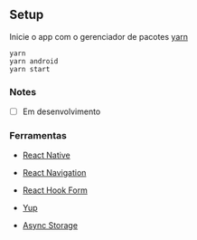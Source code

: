 ## Setup

Inicie o app com o gerenciador de pacotes [yarn](https://classic.yarnpkg.com/lang/en/)
```
yarn
yarn android
yarn start
```

### Notes
- [ ] Em desenvolvimento

### Ferramentas  
- [React Native](https://reactnative.dev/)</p>
- [React Navigation](https://reactnavigation.org/)</p>
- [React Hook Form](https://react-hook-form.com/)</p>
- [Yup](https://github.com/jquense/yup)</p>
- [Async Storage](https://react-native-async-storage.github.io/async-storage/)
